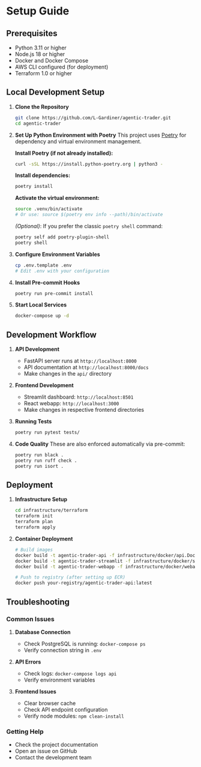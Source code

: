 # Setup Guide

## Prerequisites

* Python 3.11 or higher
* Node.js 18 or higher
* Docker and Docker Compose
* AWS CLI configured (for deployment)
* Terraform 1.0 or higher

## Local Development Setup

1. **Clone the Repository**

   ```bash
   git clone https://github.com/L-Gardiner/agentic-trader.git
   cd agentic-trader
   ```

2. **Set Up Python Environment with Poetry**
   This project uses [Poetry](https://python-poetry.org/) for dependency and virtual environment management.

   **Install Poetry (if not already installed):**

   ```bash
   curl -sSL https://install.python-poetry.org | python3 -
   ```

   **Install dependencies:**

   ```bash
   poetry install
   ```

   **Activate the virtual environment:**

   ```bash
   source .venv/bin/activate
   # Or use: source $(poetry env info --path)/bin/activate
   ```

   *(Optional)*: If you prefer the classic `poetry shell` command:

   ```bash
   poetry self add poetry-plugin-shell
   poetry shell
   ```

3. **Configure Environment Variables**

   ```bash
   cp .env.template .env
   # Edit .env with your configuration
   ```

4. **Install Pre-commit Hooks**

   ```bash
   poetry run pre-commit install
   ```

5. **Start Local Services**

   ```bash
   docker-compose up -d
   ```

## Development Workflow

1. **API Development**

   * FastAPI server runs at `http://localhost:8000`
   * API documentation at `http://localhost:8000/docs`
   * Make changes in the `api/` directory

2. **Frontend Development**

   * Streamlit dashboard: `http://localhost:8501`
   * React webapp: `http://localhost:3000`
   * Make changes in respective frontend directories

3. **Running Tests**

   ```bash
   poetry run pytest tests/
   ```

4. **Code Quality**
   These are also enforced automatically via pre-commit:

   ```bash
   poetry run black .
   poetry run ruff check .
   poetry run isort .
   ```

## Deployment

1. **Infrastructure Setup**

   ```bash
   cd infrastructure/terraform
   terraform init
   terraform plan
   terraform apply
   ```

2. **Container Deployment**

   ```bash
   # Build images
   docker build -t agentic-trader-api -f infrastructure/docker/api.Dockerfile .
   docker build -t agentic-trader-streamlit -f infrastructure/docker/streamlit.Dockerfile .
   docker build -t agentic-trader-webapp -f infrastructure/docker/webapp.Dockerfile .

   # Push to registry (after setting up ECR)
   docker push your-registry/agentic-trader-api:latest
   ```

## Troubleshooting

### Common Issues

1. **Database Connection**

   * Check PostgreSQL is running: `docker-compose ps`
   * Verify connection string in `.env`

2. **API Errors**

   * Check logs: `docker-compose logs api`
   * Verify environment variables

3. **Frontend Issues**

   * Clear browser cache
   * Check API endpoint configuration
   * Verify node modules: `npm clean-install`

### Getting Help

* Check the project documentation
* Open an issue on GitHub
* Contact the development team
